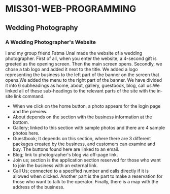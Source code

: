 # MIS301-WEB-PROGRAMMING
## Wedding Photography
### A Wedding Photographer's Website
I and my group friend Fatma Unal made the website of a wedding photographer.
First of all, when you enter the website, a 4-second gift is greeted as the opening screen. Then the main screen opens.
Secondly, we chose a tab logo and added it next to the title.
We added a logo representing the business to the left part of the banner on the screen that opens.We added the menu to the right part of the banner.
We have divided it into 6 subheadings as home, about, gallery, guestbook, blog, call us.We linked all of these sub-headings to the relevant parts of the site with the in-site link command.
* When we click on the home button, a photo appears for the login page and the preview.
* About depends on the section with the business information at the bottom.
* Gallery; linked to this section with sample photos and there are 4 sample photos here.
* Guestbook; It depends on this section, where there are 3 different packages created by the business, and customers can examine and buy. The buttons found here are linked to an email.
* Blog; link to photographer's blog via off-page link.
* Join us; section is the application section reserved for those who want to join the business with an external link.
* Call Us; connected to a specified number and calls directly if it is allowed when clicked.
Another part is the part to make a reservation for those who want to talk to the operator. 
Finally, there is a map with the address of the business.
